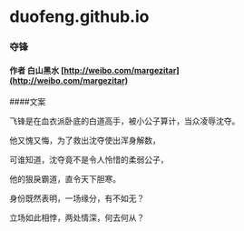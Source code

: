 # duofeng.github.io
### 夺锋

#### 作者 白山黑水 [http://weibo.com/margezitar](http://weibo.com/margezitar)
####文案

飞锋是在血衣派卧底的白道高手，被小公子算计，当众凌辱沈夺。

他又愧又悔，为了救出沈夺使出浑身解数，

可谁知道，沈夺竟不是令人怜惜的柔弱公子，

他的狠戾霸道，直令天下胆寒。

身份既然表明，一场缘分，有不如无？

立场如此相悖，两处情深，何去何从？
